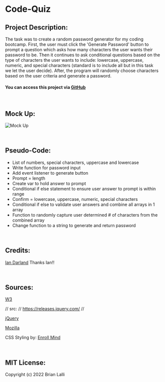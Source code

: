 # Code-Quiz


## Project Description:
The task was to create a random password generator for my coding bootcamp. First, the user must click the 'Generate Password' button to prompt a question which asks how many characters the user wants their password to be. Then it continues to ask conditional questions based on the type of characters the user wants to include: lowercase, uppercase, numeric, and special characters (standard is to include all but in this task we let the user decide). After, the program will randomly choose characters based on the user criteria and generate a password.



#### You can access this project via [GitHub](https://github.com/BrianLalli/Random-Password-Generator)

<br>



## Mock Up:
![Mock Up](../Module-3-Challenge-Random-Password-Generator/assets/images/IMG_0623.jpg)

<br>

## Pseudo-Code:
* List of numbers, special characters, uppercase and lowercase
* Write function for password input
* Add event listener to generate button
* Prompt = length
* Create var to hold answer to prompt
* Conditional if else statement to ensure user answer to prompt is within range
* Confirm = lowercase, uppercase, numeric, special characters
* Conditional if else to validate user answers and combine all arrays in 1 array
* Function to randomly capture user determined # of characters from the combined array
* Change function to a string to generate and return password

<br>


## Credits:
[Ian Darland](https://github.com/iandarland)
Thanks Ian!!

<br>

## Sources:
[W3](https://www.w3schools.com/jsref/met_win_setinterval.asp)

// src: 
// https://releases.jquery.com/
// 

[jQuery](https://api.jquery.com/removeclass/)

[Mozilla](https://developer.mozilla.org/en-US/docs/Web/JavaScript/Reference/Global_Objects/Array)

CSS Styling by: [Enroll Mind](https://enrollmind.com/random-password-generator-using-html-css-and-javascript/*/)

<br>

## MIT License:

Copyright (c) 2022 Brian Lalli